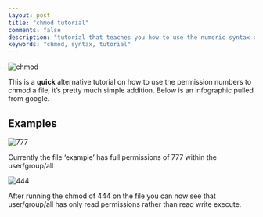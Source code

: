 ```yaml
---
layout: post
title: "chmod tutorial"
comments: false
description: "tutorial that teaches you how to use the numeric syntax of chmod"
keywords: "chmod, syntax, tutorial"
---
```


![chmod](https://cdn-images-1.medium.com/max/1600/1*lbYhLhE5GWRzMeIf2llFMQ.png)

This is a **quick** alternative tutorial on how to use the permission numbers to chmod a file, it’s pretty much simple addition. Below is an infographic pulled from google.



## Examples

![777](https://cdn-images-1.medium.com/max/1600/1*LxMocEDnBY1OztZqOFd2tw.png)

Currently the file ‘example’ has full permissions of 777 within the user/group/all

![444](https://cdn-images-1.medium.com/max/1600/1*Nce54V4VEIJ456ww-UXWMw.png)

After running the chmod of 444 on the file you can now see that user/group/all has only read permissions rather than read write execute.
